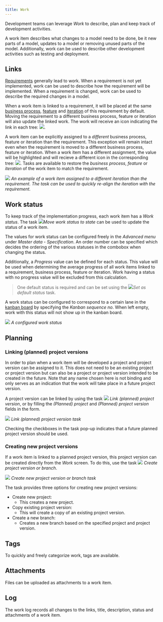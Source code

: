 ```yaml
---
title: Work
---
```


Development teams can leverage *Work* to describe, plan and keep track of development activities.

A work item describes what changes to a model need to be done, be it new parts of a model, updates to a model or removing unused parts of the model. Additionally, work can be used to describe other development activities such as testing and deployment.

## Links

[Requirements](requirements) generally lead to work. When a requirement is not yet implemented, work can be used to describe how the requirement will be implemented. When a requirement is changed, work can be used to describe the required changes in a model.

When a work item is linked to a requirement, it will be placed at the same [business process](business_processes), [feature](features) and [iteration](iterations) of this requirement by default. Moving the requirement to a different business process, feature or iteration will also update the linked work. The work will receive an icon indicating the link in each tree: ![](assets/sf/icons8-briefcase-blue-linked-orange.svg).

A work item can be explicitly assigned to a _different_ business process, feature or iteration than the requirement. This exception will remain intact even when the requirement is moved to a different business process, feature or iteration. When a work item has a different assignment, the value will be highlighted and will recieve a different icon in the corresponding tree: ![](assets/sf/icons8-briefcase-blue-warn-orange.svg). Tasks are available to restore the *business process*, *feature* or *iteration* of the work item to match the requirement.

![](assets/sf/work-iteration-link.png)
*An example of a work item assigned to a different iteration than the requirement. The task can be used to quickly re-align the iteration with the requirement.*

## Work status

To keep track of the implementation progress, each work item has a *Work status*. The task ![](assets/sf/icons8-maintenance.svg)*Move work status to state* can be used to update the status of a work item.

The values for work status can be configured freely in the *Advanced menu* under *Master data* - *Specification*. An order number can be specified which decides the ordering of the various statuses in the combobox when changing the status.

Additionally, a *Progress* value can be defined for each status. This value will be used when determining the average progress of all work items linked to a requirement, business process, feature or iteration. Work having a status with no progress value will be excluded from this calculation.

> One default status is required and can be set using the ![](assets/sf/icons8-tick-box.svg)*Set as default status* task.

A work status can be configured to correspond to a certain lane in the [kanban board](kanban_board) by specifying the *Kanban sequence no*. When left empty, work with this status will not show up in the kanban board.

![](assets/sf/work-status.png)
*A configured work status*

## Planning

### Linking (planned) project versions

In order to plan when a work item will be developed a project and project version can be assigned to it. This does not need to be an existing project or project version but can also be a project or project version intended to be created in the future. Note that any name chosen here is not binding and only serves as an indication that the work will take place in a future project version.

A project version can be linked by using the task ![](assets/sf/icons8-group-of-projects-link.svg) *Link (planned) project version*, or by filling the *(Planned) project* and *(Planned) project version* fields in the form.

![](assets/sf/link_planned_project_vrs.png)
*Link (planned) project version task*

Checking the checkboxes in the task pop-up indicates that a future planned project version should be used.

### Creating new project versions

If a work item is linked to a planned project version, this project version can be created directly from the *Work* screen. To do this, use the task ![](assets/sf/icons8-add-new.svg) *Create project version or branch*.

![](assets/sf/create_new_project_vrs.png)
*Create new project version or branch task*

The task provides three options for creating new project versions:

* Create new project:
  * This creates a new project.
* Copy existing project version:
  * This will create a copy of an existing project version.
* Create a new branch:
  * Creates a new branch based on the specified project and project version.

## Tags

To quickly and freely categorize work, tags are available.

## Attachments

Files can be uploaded as attachments to a work item.

## Log

The work log records all changes to the links, title, description, status and attachments of a work item.
